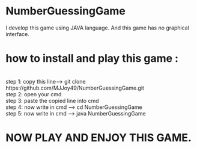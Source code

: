 # NumberGuessingGame
 I develop this game using JAVA language. And this game has no graphical interface.

<h1>how to install and play this game :</h1> <br/>
step 1: copy this line--> git clone https://github.com/MJJoy49/NumberGuessingGame.git <br/>
step 2: open your cmd <br/>
step 3: paste the copied line into cmd <br/>
step 4: now write in cmd --> cd NumberGuessingGame <br/>
step 5: now write in cmd --> java NumberGuessingGame <br/>
<h1>NOW PLAY AND ENJOY THIS GAME.</h1> 


 
